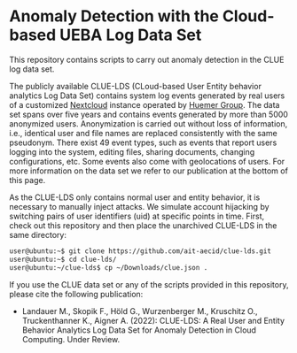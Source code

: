 # Anomaly Detection with the Cloud-based UEBA Log Data Set
This repository contains scripts to carry out anomaly detection in the CLUE log data set.

The publicly available CLUE-LDS (CLoud-based User Entity behavior analytics Log Data Set) contains system log events generated by real users of a customized [Nextcloud](https://nextcloud.com/) instance operated by [Huemer Group](https://www.huemer-group.com/hbox/). The data set spans over five years and contains events generated by more than 5000 anonymized users. Anonymization is carried out without loss of information, i.e., identical user and file names are replaced consistently with the same pseudonym. There exist 49 event types, such as events that report users logging into the system, editing files, sharing documents, changing configurations, etc. Some events also come with geolocations of users. For more information on the data set we refer to our publication at the bottom of this page.

As the CLUE-LDS only contains normal user and entity behavior, it is necessary to manually inject attacks. We simulate account hijacking by switching pairs of user identifiers (uid) at specific points in time. First, check out this repository and then place the unarchived CLUE-LDS in the same directory:

```bash
user@ubuntu:~$ git clone https://github.com/ait-aecid/clue-lds.git
user@ubuntu:~$ cd clue-lds/
user@ubuntu:~/clue-lds$ cp ~/Downloads/clue.json .
```

If you use the CLUE data set or any of the scripts provided in this repository, please cite the following publication:
 * Landauer M., Skopik F., Höld G., Wurzenberger M., Kruschitz O., Truckenthanner K., Aigner A. (2022): CLUE-LDS: A Real User and Entity Behavior Analytics Log Data Set for Anomaly Detection in Cloud Computing. Under Review.
